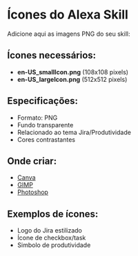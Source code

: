 # Ícones do Alexa Skill

Adicione aqui as imagens PNG do seu skill:

## Ícones necessários:
- **en-US_smallIcon.png** (108x108 pixels)
- **en-US_largeIcon.png** (512x512 pixels)

## Especificações:
- Formato: PNG
- Fundo transparente
- Relacionado ao tema Jira/Produtividade
- Cores contrastantes

## Onde criar:
- [Canva](https://canva.com)
- [GIMP](https://gimp.org)
- [Photoshop](https://adobe.com/photoshop)

## Exemplos de ícones:
- Logo do Jira estilizado
- Ícone de checkbox/task
- Simbolo de produtividade
